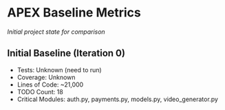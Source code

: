 # APEX Baseline Metrics
*Initial project state for comparison*

## Initial Baseline (Iteration 0)
- Tests: Unknown (need to run)
- Coverage: Unknown
- Lines of Code: ~21,000
- TODO Count: 18
- Critical Modules: auth.py, payments.py, models.py, video_generator.py
